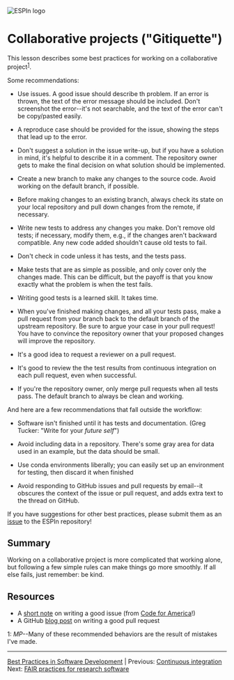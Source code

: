 ![ESPIn logo](https://raw.githubusercontent.com/csdms/espin/main/media/logo.png)

# Collaborative projects ("Gitiquette")

This lesson describes some best practices
for working on a collaborative project<sup>[1](#cp-fn1)</sup>.

Some recommendations:

* Use issues. A good issue should describe th problem. If an error is thrown,
  the text of the error message should be included. Don't screenshot the
  error--it's not searchable, and the text of the error can't be copy/pasted
  easily.

* A reproduce case should be provided for the issue, showing the steps
  that lead up to the error.

* Don't suggest a solution in the issue write-up, but if you have a
  solution in mind, it's helpful to describe it in a comment. The
  repository owner gets to make the final decision on what solution
  should be implemented.

* Create a new branch to make any changes to the source code. Avoid
  working on the default branch, if possible.

* Before making changes to an existing branch, always check its state
  on your local repository and pull down changes from the remote, if
  necessary.

* Write new tests to address any changes you make. Don't remove old
  tests; if necessary, modify them, e.g., if the changes aren't
  backward compatible. Any new code added shouldn't cause old tests to
  fail.

* Don't check in code unless it has tests, and the tests pass.

* Make tests that are as simple as possible, and only cover only the
  changes made. This can be difficult, but the payoff is that you
  know exactly what the problem is when the test fails.

* Writing good tests is a learned skill. It takes time.

* When you've finished making changes, and all your tests pass, make
  a pull request from your branch back to the default branch of the
  upstream repository. Be sure to argue your case in your pull
  request! You have to convince the repository owner that your
  proposed changes will improve the repository.

* It's a good idea to request a reviewer on a pull request.

* It's good to review the the test results from continuous integration on each
  pull request, even when successful.

* If you're the repository owner, only merge pull requests when all
  tests pass. The default branch to always be clean and working.

And here are a few recommendations that fall outside the workflow:

* Software isn't finished until it has tests and documentation.
  (Greg Tucker: "Write for your *future self*")

* Avoid including data in a repository. There's some gray area for data
  used in an example, but the data should be small.

* Use conda environments liberally; you can easily set up an
  environment for testing, then discard it when finished

* Avoid responding to GitHub issues and pull requests by email--it
  obscures the context of the issue or pull request, and adds extra
  text to the thread on GitHub.

If you have suggestions for other best practices,
please submit them as an [issue](https://github.com/csdms/espin/issues)
to the ESPIn repository!


## Summary

Working on a collaborative project is more complicated
that working alone,
but following a few simple rules can make things go more smoothly.
If all else fails, just remember: be kind.


## Resources

* A [short note](https://github.com/codeforamerica/howto/blob/master/Good-GitHub-Issues.md) on writing a good issue (from [Code for America](https://www.codeforamerica.org/)!)
* A GitHub [blog post](https://github.blog/2015-01-21-how-to-write-the-perfect-pull-request/) on writing a good pull request


<a name="cp-fn1">1</a>: *MP*--Many of these recommended behaviors are
the result of mistakes I've made.

___

[Best Practices in Software Development](./index.md) |
Previous: [Continuous integration](./continuous-integration.md)
Next: [FAIR practices for research software](./fair-practices.md)
